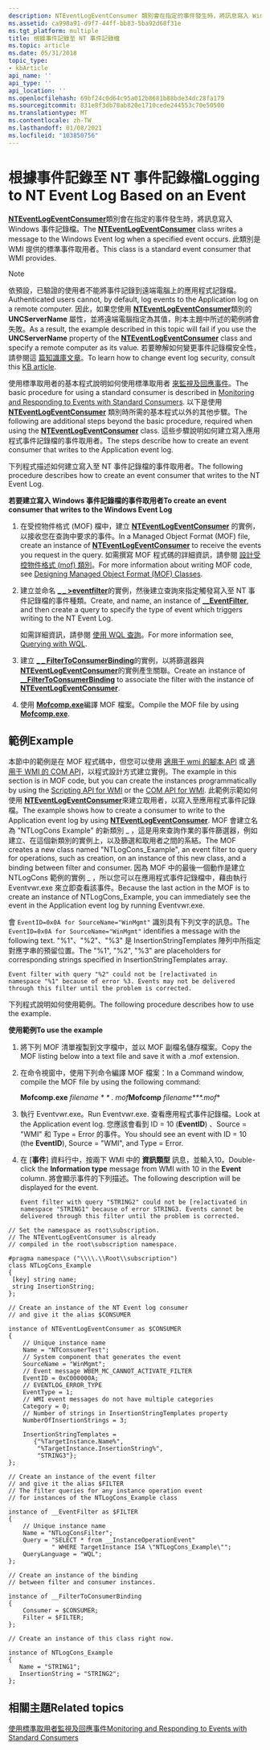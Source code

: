 ```yaml
---
description: NTEventLogEventConsumer 類別會在指定的事件發生時，將訊息寫入 Windows 事件記錄檔。 此類別是 WMI 提供的標準事件取用者。
ms.assetid: ca998a91-d9f7-44ff-bb83-5ba92d68f31e
ms.tgt_platform: multiple
title: 根據事件記錄至 NT 事件記錄檔
ms.topic: article
ms.date: 05/31/2018
topic_type:
- kbArticle
api_name: ''
api_type: ''
api_location: ''
ms.openlocfilehash: 69bf24c0d64c95a012b8681b88bde34dc28fa179
ms.sourcegitcommit: 831e8f3db78ab820e1710cede244553c70e50500
ms.translationtype: MT
ms.contentlocale: zh-TW
ms.lasthandoff: 01/08/2021
ms.locfileid: "103850756"
---
```

# <a name="logging-to-nt-event-log-based-on-an-event"></a><span data-ttu-id="19128-104">根據事件記錄至 NT 事件記錄檔</span><span class="sxs-lookup"><span data-stu-id="19128-104">Logging to NT Event Log Based on an Event</span></span>

<span data-ttu-id="19128-105">[**NTEventLogEventConsumer**](nteventlogeventconsumer.md)類別會在指定的事件發生時，將訊息寫入 Windows 事件記錄檔。</span><span class="sxs-lookup"><span data-stu-id="19128-105">The [**NTEventLogEventConsumer**](nteventlogeventconsumer.md) class writes a message to the Windows Event log when a specified event occurs.</span></span> <span data-ttu-id="19128-106">此類別是 WMI 提供的標準事件取用者。</span><span class="sxs-lookup"><span data-stu-id="19128-106">This class is a standard event consumer that WMI provides.</span></span>

> [!Note]  
> <span data-ttu-id="19128-107">依預設，已驗證的使用者不能將事件記錄到遠端電腦上的應用程式記錄檔。</span><span class="sxs-lookup"><span data-stu-id="19128-107">Authenticated users cannot, by default, log events to the Application log on a remote computer.</span></span> <span data-ttu-id="19128-108">因此，如果您使用 [**NTEventLogEventConsumer**](nteventlogeventconsumer.md)類別的 **UNCServerName** 屬性，並將遠端電腦指定為其值，則本主題中所述的範例將會失敗。</span><span class="sxs-lookup"><span data-stu-id="19128-108">As a result, the example described in this topic will fail if you use the **UNCServerName** property of the [**NTEventLogEventConsumer**](nteventlogeventconsumer.md) class and specify a remote computer as its value.</span></span> <span data-ttu-id="19128-109">若要瞭解如何變更事件記錄檔安全性，請參閱這 [篇知識庫文章](https://support.microsoft.com/kb/323076)。</span><span class="sxs-lookup"><span data-stu-id="19128-109">To learn how to change event log security, consult this [KB article](https://support.microsoft.com/kb/323076).</span></span>

 

<span data-ttu-id="19128-110">使用標準取用者的基本程式說明如何使用標準取用者 [來監視及回應事件](monitoring-and-responding-to-events-with-standard-consumers.md)。</span><span class="sxs-lookup"><span data-stu-id="19128-110">The basic procedure for using a standard consumer is described in [Monitoring and Responding to Events with Standard Consumers](monitoring-and-responding-to-events-with-standard-consumers.md).</span></span> <span data-ttu-id="19128-111">以下是使用 [**NTEventLogEventConsumer**](nteventlogeventconsumer.md) 類別時所需的基本程式以外的其他步驟。</span><span class="sxs-lookup"><span data-stu-id="19128-111">The following are additional steps beyond the basic procedure, required when using the [**NTEventLogEventConsumer**](nteventlogeventconsumer.md) class.</span></span> <span data-ttu-id="19128-112">這些步驟說明如何建立寫入應用程式事件記錄檔的事件取用者。</span><span class="sxs-lookup"><span data-stu-id="19128-112">The steps describe how to create an event consumer that writes to the Application event log.</span></span>

<span data-ttu-id="19128-113">下列程式描述如何建立寫入至 NT 事件記錄檔的事件取用者。</span><span class="sxs-lookup"><span data-stu-id="19128-113">The following procedure describes how to create an event consumer that writes to the NT Event Log.</span></span>

<span data-ttu-id="19128-114">**若要建立寫入 Windows 事件記錄檔的事件取用者**</span><span class="sxs-lookup"><span data-stu-id="19128-114">**To create an event consumer that writes to the Windows Event Log**</span></span>

1.  <span data-ttu-id="19128-115">在受控物件格式 (MOF) 檔中，建立 [**NTEventLogEventConsumer**](nteventlogeventconsumer.md) 的實例，以接收您在查詢中要求的事件。</span><span class="sxs-lookup"><span data-stu-id="19128-115">In a Managed Object Format (MOF) file, create an instance of [**NTEventLogEventConsumer**](nteventlogeventconsumer.md) to receive the events you request in the query.</span></span> <span data-ttu-id="19128-116">如需撰寫 MOF 程式碼的詳細資訊，請參閱 [設計受控物件格式 (mof) 類別](designing-managed-object-format--mof--classes.md)。</span><span class="sxs-lookup"><span data-stu-id="19128-116">For more information about writing MOF code, see [Designing Managed Object Format (MOF) Classes](designing-managed-object-format--mof--classes.md).</span></span>
2.  <span data-ttu-id="19128-117">建立並命名 [**\_ \_ >eventfilter**](--eventfilter.md)的實例，然後建立查詢來指定觸發寫入至 NT 事件記錄檔的事件種類。</span><span class="sxs-lookup"><span data-stu-id="19128-117">Create, and name, an instance of [**\_\_EventFilter**](--eventfilter.md), and then create a query to specify the type of event which triggers writing to the NT Event Log.</span></span>

    <span data-ttu-id="19128-118">如需詳細資訊，請參閱 [使用 WQL 查詢](querying-with-wql.md)。</span><span class="sxs-lookup"><span data-stu-id="19128-118">For more information see, [Querying with WQL](querying-with-wql.md).</span></span>

3.  <span data-ttu-id="19128-119">建立 [**\_ \_ FilterToConsumerBinding**](--filtertoconsumerbinding.md)的實例，以將篩選器與 [**NTEventLogEventConsumer**](nteventlogeventconsumer.md)的實例產生關聯。</span><span class="sxs-lookup"><span data-stu-id="19128-119">Create an instance of [**\_\_FilterToConsumerBinding**](--filtertoconsumerbinding.md) to associate the filter with the instance of [**NTEventLogEventConsumer**](nteventlogeventconsumer.md).</span></span>
4.  <span data-ttu-id="19128-120">使用 [**Mofcomp.exe**](mofcomp.md)編譯 MOF 檔案。</span><span class="sxs-lookup"><span data-stu-id="19128-120">Compile the MOF file by using [**Mofcomp.exe**](mofcomp.md).</span></span>

## <a name="example"></a><span data-ttu-id="19128-121">範例</span><span class="sxs-lookup"><span data-stu-id="19128-121">Example</span></span>

<span data-ttu-id="19128-122">本節中的範例是在 MOF 程式碼中，但您可以使用 [適用于 wmi 的腳本 API](scripting-api-for-wmi.md) 或 [適用于 WMI 的 COM API](com-api-for-wmi.md)，以程式設計方式建立實例。</span><span class="sxs-lookup"><span data-stu-id="19128-122">The example in this section is in MOF code, but you can create the instances programmatically by using the [Scripting API for WMI](scripting-api-for-wmi.md) or the [COM API for WMI](com-api-for-wmi.md).</span></span> <span data-ttu-id="19128-123">此範例示範如何使用 [**NTEventLogEventConsumer**](nteventlogeventconsumer.md)來建立取用者，以寫入至應用程式事件記錄檔。</span><span class="sxs-lookup"><span data-stu-id="19128-123">The example shows how to create a consumer to write to the Application event log by using [**NTEventLogEventConsumer**](nteventlogeventconsumer.md).</span></span> <span data-ttu-id="19128-124">MOF 會建立名為 "NTLogCons Example" 的新類別 \_ ，這是用來查詢作業的事件篩選器，例如建立、在這個新類別的實例上，以及篩選和取用者之間的系結。</span><span class="sxs-lookup"><span data-stu-id="19128-124">The MOF creates a new class named "NTLogCons\_Example", an event filter to query for operations, such as creation, on an instance of this new class, and a binding between filter and consumer.</span></span> <span data-ttu-id="19128-125">因為 MOF 中的最後一個動作是建立 NTLogCons 範例的實例 \_ ，所以您可以在應用程式事件記錄檔中，藉由執行 Eventvwr.exe 來立即查看該事件。</span><span class="sxs-lookup"><span data-stu-id="19128-125">Because the last action in the MOF is to create an instance of NTLogCons\_Example, you can immediately see the event in the Application event log by running Eventvwr.exe.</span></span>

<span data-ttu-id="19128-126">會 `EventID=0x0A for SourceName="WinMgmt"` 識別具有下列文字的訊息。</span><span class="sxs-lookup"><span data-stu-id="19128-126">The `EventID=0x0A for SourceName="WinMgmt"` identifies a message with the following text.</span></span> <span data-ttu-id="19128-127">"%1"、"%2"、"%3" 是 InsertionStringTemplates 陣列中所指定對應字串的預留位置。</span><span class="sxs-lookup"><span data-stu-id="19128-127">The "%1", "%2", "%3" are placeholders for corresponding strings specified in InsertionStringTemplates array.</span></span>

``` syntax
Event filter with query "%2" could not be [re]activated in 
namespace "%1" because of error %3. Events may not be delivered 
through this filter until the problem is corrected.
```

<span data-ttu-id="19128-128">下列程式說明如何使用範例。</span><span class="sxs-lookup"><span data-stu-id="19128-128">The following procedure describes how to use the example.</span></span>

<span data-ttu-id="19128-129">**使用範例**</span><span class="sxs-lookup"><span data-stu-id="19128-129">**To use the example**</span></span>

1.  <span data-ttu-id="19128-130">將下列 MOF 清單複製到文字檔中，並以 MOF 副檔名儲存檔案。</span><span class="sxs-lookup"><span data-stu-id="19128-130">Copy the MOF listing below into a text file and save it with a .mof extension.</span></span>
2.  <span data-ttu-id="19128-131">在命令視窗中，使用下列命令編譯 MOF 檔案：</span><span class="sxs-lookup"><span data-stu-id="19128-131">In a Command window, compile the MOF file by using the following command:</span></span>

    <span data-ttu-id="19128-132">**Mofcomp.exe** *filename \* \* *. mof**</span><span class="sxs-lookup"><span data-stu-id="19128-132">**Mofcomp** *filename\*\*\*.mof*\*</span></span>

3.  <span data-ttu-id="19128-133">執行 Eventvwr.exe。</span><span class="sxs-lookup"><span data-stu-id="19128-133">Run Eventvwr.exe.</span></span> <span data-ttu-id="19128-134">查看應用程式事件記錄檔。</span><span class="sxs-lookup"><span data-stu-id="19128-134">Look at the Application event log.</span></span> <span data-ttu-id="19128-135">您應該會看到 ID = 10 (**EventID**) 、Source = "WMI" 和 Type = Error 的事件。</span><span class="sxs-lookup"><span data-stu-id="19128-135">You should see an event with ID = 10 (the **EventID**), Source = "WMI", and Type = Error.</span></span>
4.  <span data-ttu-id="19128-136">在 [**事件**] 資料行中，按兩下 WMI 中的 **資訊類型** 訊息，並輸入10。</span><span class="sxs-lookup"><span data-stu-id="19128-136">Double-click the **Information type** message from WMI with 10 in the **Event** column.</span></span> <span data-ttu-id="19128-137">將會顯示事件的下列描述。</span><span class="sxs-lookup"><span data-stu-id="19128-137">The following description will be displayed for the event.</span></span>

    ``` syntax
    Event filter with query "STRING2" could not be [re]activated in 
    namespace "STRING1" because of error STRING3. Events cannot be 
    delivered through this filter until the problem is corrected.
    ```

``` syntax
// Set the namespace as root\subscription.
// The NTEventLogEventConsumer is already
// compiled in the root\subscription namespace. 

#pragma namespace ("\\\\.\\Root\\subscription")
class NTLogCons_Example
{
 [key] string name;
 string InsertionString;
};

// Create an instance of the NT Event log consumer
// and give it the alias $CONSUMER

instance of NTEventLogEventConsumer as $CONSUMER
{
    // Unique instance name
    Name = "NTConsumerTest"; 
    // System component that generates the event
    SourceName = "WinMgmt";
    // Event message WBEM_MC_CANNOT_ACTIVATE_FILTER
    EventID = 0xC000000A;
    // EVENTLOG_ERROR_TYPE
    EventType = 1;
    // WMI event messages do not have multiple categories
    Category = 0;
    // Number of strings in InsertionStringTemplates property
    NumberOfInsertionStrings = 3;

    InsertionStringTemplates =
       {"%TargetInstance.Name%",
        "%TargetInstance.InsertionString%",
        "STRING3"};
};

// Create an instance of the event filter
// and give it the alias $FILTER
// The filter queries for any instance operation event
// for instances of the NTLogCons_Example class

instance of __EventFilter as $FILTER
{
    // Unique instance name
    Name = "NTLogConsFilter";
    Query = "SELECT * from __InstanceOperationEvent"
            " WHERE TargetInstance ISA \"NTLogCons_Example\"";
    QueryLanguage = "WQL";
};

// Create an instance of the binding
// between filter and consumer instances.

instance of __FilterToConsumerBinding
{
    Consumer = $CONSUMER;
    Filter = $FILTER;
};

// Create an instance of this class right now. 

instance of NTLogCons_Example
{
   Name = "STRING1";
   InsertionString = "STRING2";
};
```

## <a name="related-topics"></a><span data-ttu-id="19128-138">相關主題</span><span class="sxs-lookup"><span data-stu-id="19128-138">Related topics</span></span>

<dl> <dt>

[<span data-ttu-id="19128-139">使用標準取用者監視及回應事件</span><span class="sxs-lookup"><span data-stu-id="19128-139">Monitoring and Responding to Events with Standard Consumers</span></span>](monitoring-and-responding-to-events-with-standard-consumers.md)
</dt> </dl>

 

 



